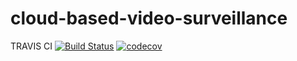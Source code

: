 # cloud-based-video-surveillance

TRAVIS CI [![Build Status](https://travis-ci.com/astor-protect/cloud-based-video-surveillance.svg?token=ZyD4kQuJdYYqcqX5PB3s&branch=master)](https://travis-ci.com/astor-protect/cloud-based-video-surveillance) 
[![codecov](https://codecov.io/gh/astor-protect/cloud-based-video-surveillance/branch/master/graph/badge.svg?token=zYPK1SLGjP)](https://codecov.io/gh/astor-protect/cloud-based-video-surveillance)
